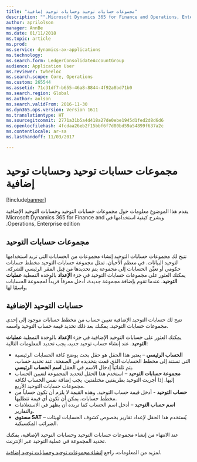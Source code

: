 ```yaml
---
title: "مجموعات حسابات توحيد وحسابات توحيد إضافية"
description: "‏‫يقدم هذا الموضوع معلومات حول مجموعات حسابات التوحيد وحسابات التوحيد الإضافية ويشرح كيفية استخدامها في Microsoft Dynamics 365 for Finance and Operations, Enterprise edition."
author: aprilolson
manager: AnnBe
ms.date: 01/11/2018
ms.topic: article
ms.prod: 
ms.service: dynamics-ax-applications
ms.technology: 
ms.search.form: LedgerConsolidateAccountGroup
audience: Application User
ms.reviewer: twheeloc
ms.search.scope: Core, Operations
ms.custom: 265544
ms.assetid: 71c31df7-b655-46a8-8844-4f92a8bd71b0
ms.search.region: Global
ms.author: aolson
ms.search.validFrom: 2016-11-30
ms.dyn365.ops.version: Version 1611
ms.translationtype: HT
ms.sourcegitcommit: 2771a31b5a4d418a27de0ebe1945d1fed2d8d6d6
ms.openlocfilehash: 4fcdaa26eb2f15bbf6f7d80bd59a54899f637a2c
ms.contentlocale: ar-sa
ms.lasthandoff: 11/03/2017

---
```


# <a name="consolidation-account-groups-and-additional-consolidation-accounts"></a>مجموعات حسابات توحيد وحسابات توحيد إضافية

[!include[banner](../includes/banner.md)]


‏‫يقدم هذا الموضوع معلومات حول مجموعات حسابات التوحيد وحسابات التوحيد الإضافية ويشرح كيفية استخدامها في Microsoft Dynamics 365 for Finance and Operations, Enterprise edition.

<a name="consolidation-account-groups"></a>مجموعات حسابات التوحيد
----------------------------

تتيح لك مجموعات حسابات التوحيد إنشاء مجموعات من الحسابات التي تريد استخدامها لتوحيد البيانات. في معظم الأحيان، تمثل مجموعة حسابات التوحيد مخطط حسابات حكومي أو تعيِّن الحسابات إلى مجموعة يتم تحديدها من قِبل المقر الرئيسي للشركة. يمكنك العثور على مجموعات حسابات التوحيد في جزء **الإعداد** بالوحدة النمطية **عمليات التوحيد**. عندما تقوم بإضافة مجموعة جديدة، أدخل معرفاً فريداً لمجموعة الحسابات واسمًا لها.

## <a name="additional-consolidation-accounts"></a>حسابات التوحيد الإضافية
تتيح لك ‏‫حسابات التوحيد الإضافية‬ تعيين حساب من مخطط حسابات موجود إلى إحدى مجموعات حسابات التوحيد. يمكنك بعد ذلك تحديد قيمة حساب التوحيد واسمه. 

يمكنك العثور على حسابات التوحيد الإضافية في جزء **الإعداد** بالوحدة النمطية **عمليات التوحيد**. عند إنشاء حساب توحيد جديد، يجب تحديد المعلومات التالية:

-   **الحساب الرئيسي** – يعتبر هذا الحقل هو حقل بحث يوضح كافة الحسابات الرئيسية التي تستند إلى مخطط الحسابات الذي قمت بتحديده في الصفحة. عند تحديد حساب، يتم تلقائياً إدخال الاسم في الحقل **اسم الحساب الرئيسي**.
-   **مجموعة حسابات التوحيد** – استخدم هذا الحقل لتحديد المجموعة لتعيين الحساب إليها. إذا أجريت التوحيد بطريقتين مختلفتين، يجب إضافة نفس الحساب لكافة مجموعات حسابات التوحيد الأربع.
-   **حساب التوحيد** - أدخل قيمة حساب التوحيد. وهذه القيمة لا يلزم أن تكون حساباً من مخطط حسابات. يمكن أن تكون أي قيمة تتطلبها.
-   **اسم حساب التوحيد** – أدخل اسم الحساب كما تريده أن يظهر في الاستعلامات والتقارير.
-   **مستوى SAT** – يُستخدم هذا الحقل لإعداد تقارير بخصوص كشوف الحسابات لهيئات الضرائب المكسيكية. 

عند الانتهاء من إنشاء مجموعات حسابات التوحيد وحسابات التوحيد الإضافية، يمكنك تحديد المجموعة في عملية التوحيد عبر الإنترنت.


لمزيد من المعلومات، راجع [إنشاء مجموعات توحيد وحسابات توحيد إضافية](../general-ledger/tasks/create-consolidation-groups.md). 




